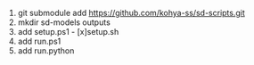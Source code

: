 1. git submodule add https://github.com/kohya-ss/sd-scripts.git
2. mkdir sd-models outputs
3. add setup.ps1 - [x]setup.sh
4. add run.ps1
5. add run.python